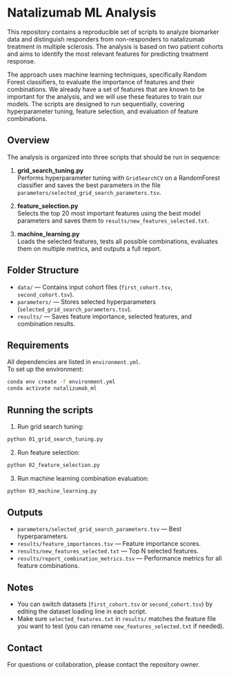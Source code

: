 # Natalizumab ML Analysis

This repository contains a reproducible set of scripts to analyze biomarker data and distinguish responders from non-responders to natalizumab treatment in multiple sclerosis. The analysis is based on two patient cohorts and aims to identify the most relevant features for predicting treatment response.

The approach uses machine learning techniques, specifically Random Forest classifiers, to evaluate the importance of features and their combinations. We already have a set of features that are known to be important for the analysis, and we will use these features to train our models. The scripts are designed to run sequentially, covering hyperparameter tuning, feature selection, and evaluation of feature combinations.

## Overview

The analysis is organized into three scripts that should be run in sequence:

1. **grid_search_tuning.py**  
   Performs hyperparameter tuning with `GridSearchCV` on a RandomForest classifier and saves the best parameters in the file `parameters/selected_grid_search_parameters.tsv`.

2. **feature_selection.py**  
   Selects the top 20 most important features using the best model parameters and saves them to `results/new_features_selected.txt`.

3. **machine_learning.py**  
   Loads the selected features, tests all possible combinations, evaluates them on multiple metrics, and outputs a full report.

## Folder Structure

- `data/` — Contains input cohort files (`first_cohort.tsv`, `second_cohort.tsv`).
- `parameters/` — Stores selected hyperparameters (`selected_grid_search_parameters.tsv`).
- `results/` — Saves feature importance, selected features, and combination results.

## Requirements

All dependencies are listed in `environment.yml`.  
To set up the environment:

```bash
conda env create -f environment.yml
conda activate natalizumab_ml
```

## Running the scripts

1. Run grid search tuning:
```bash
python 01_grid_search_tuning.py
```

2. Run feature selection:
```bash
python 02_feature_selection.py
```

3. Run machine learning combination evaluation:
```bash
python 03_machine_learning.py
```

## Outputs

- `parameters/selected_grid_search_parameters.tsv` — Best hyperparameters.
- `results/feature_importances.tsv` — Feature importance scores.
- `results/new_features_selected.txt` — Top N selected features.
- `results/report_combination_metrics.tsv` — Performance metrics for all feature combinations.

## Notes

- You can switch datasets (`first_cohort.tsv` or `second_cohort.tsv`) by editing the dataset loading line in each script.
- Make sure `selected_features.txt` in `results/` matches the feature file you want to test (you can rename `new_features_selected.txt` if needed).

## Contact

For questions or collaboration, please contact the repository owner.
